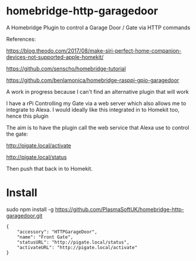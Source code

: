 # homebridge-http-garagedoor
A Homebridge Plugin to control a Garage Door / Gate via HTTP commands

References:

  https://blog.theodo.com/2017/08/make-siri-perfect-home-companion-devices-not-supported-apple-homekit/
  
  https://github.com/senscho/homebridge-tutorial
  
  https://github.com/benlamonica/homebridge-rasppi-gpio-garagedoor



A work in progress because I can't find an alternative plugin that will work

I have a rPi Controlling my Gate via a web server which also allows me to integrate to Alexa.
I would ideally like this integrated in to Homekit too, hence this plugin

The aim is to have the plugin call the web service that Alexa use to control the gate:

http://pigate.local/activate

http://pigate.local/status

Then push that back in to Homekit.



# Install

sudo npm install -g https://github.com/PlasmaSoftUK/homebridge-http-garagedoor.git

```
{
    "accessory": "HTTPGarageDoor",
    "name": "Front Gate",
    "statusURL": "http://pigate.local/status",
    "activateURL": "http://pigate.local/activate"
}
```
